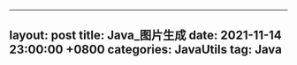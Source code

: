 
---
layout: post
title: Java_图片生成
date: 2021-11-14 23:00:00 +0800
categories: JavaUtils
tag: Java
---

